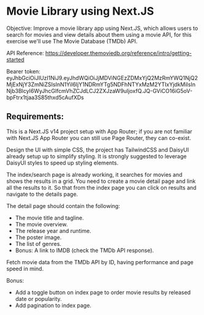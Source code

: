 # Movie Library using Next.JS

Objective: Improve a movie library app using Next.JS, which allows users to search for movies and view details about them using a movie API, for this exercise we'll use The Movie Database (TMDb) API.

API Reference: https://developer.themoviedb.org/reference/intro/getting-started

Bearer token: eyJhbGciOiJIUzI1NiJ9.eyJhdWQiOiJjMDViNGEzZDMxYjQ2MzRmYWQ1NjQ2MjExNjY3ZmNiZSIsInN1YiI6IjY1NDRmYTg5NDFhNTYxMzM2YTIxYjdkMiIsInNjb3BlcyI6WyJhcGlfcmVhZCJdLCJ2ZXJzaW9uIjoxfQ.JQ-GViCO16iG5oV-bpFtrx1tjaa3S85thxd5cAufXDs

## Requirements:

This is a Next.JS v14 project setup with App Router; if you are not familiar with Next.JS App Router you can still use Page Router, they can co-exist.

Design the UI with simple CSS, the project has TailwindCSS and DaisyUI already setup up to simplify styling. It is strongly suggested to leverage DaisyUI styles to speed up styling elements.

The index/search page is already working, it searches for movies and shows the results in a grid. You need to create a movie detail page and link all the results to it. So that from the index page you can click on results and navigate to the details page.

The detail page should contain the following:

-   The movie title and tagline.
-   The movie overview.
-   The release year and runtime.
-   The poster image.
-   The list of genres.
-   Bonus: A link to IMDB (check the TMDb API response).

Fetch movie data from the TMDb API by ID, having performance and page speed in mind.

Bonus:

-   Add a toggle button on index page to order movie results by released date or popularity.
-   Add pagination to index page.
